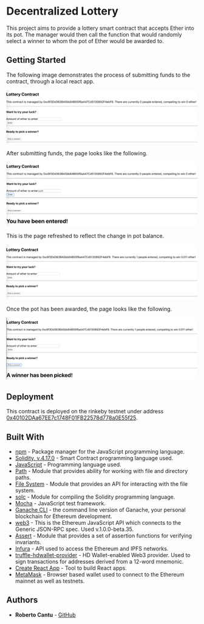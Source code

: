 # Decentralized Lottery

This project aims to provide a lottery smart contract that accepts Ether into its pot. The manager would then call the function that would randomly select a winner to whom the pot of Ether would be awarded to.

## Getting Started

The following image demonstrates the process of submitting funds to the contract, through a local react app.

![](./images/decentralized_lottery_pre-funds.png)

After submitting funds, the page looks like the following.

![](./images/decentralized_lottery_accepted_funds.png)

This is the page refreshed to reflect the change in pot balance.

![](./images/decentralized_lottery_accepted_funds_II.png)

Once the pot has been awarded, the page looks like the following.

![](./images/decentralized_lottery_awarded_funds.png)

## Deployment

This contract is deployed on the rinkeby testnet under address [0x40102DAa67EE7c1748F01FB22578d778a0E55f25](https://rinkeby.etherscan.io/address/0x40102daa67ee7c1748f01fb22578d778a0e55f25).

## Built With

* [npm](https://www.npmjs.com/) - Package manager for the JavaScript programming language.
* [Solidity, v.4.17.0](https://solidity.readthedocs.io/en/v0.4.17/) - Smart Contract programming language used.
* [JavaScript](https://developer.mozilla.org/en-US/docs/Web/javascript) - Programming language used.
* [Path](https://nodejs.org/api/path.html) - Module that provides ability for working with file and directory paths.
* [File System](https://nodejs.org/api/fs.html) - Module that provides an API for interacting with the file system.
* [solc](https://github.com/ethereum/solc-js) - Module for compiling the Solidity programming language.
* [Mocha](https://mochajs.org/) - JavaScript test framework.
* [Ganache CLI](https://www.npmjs.com/package/ganache-cli) - the command line version of Ganache, your personal blockchain for Ethereum development.
* [web3](https://github.com/ethereum/web3.js/) - This is the Ethereum JavaScript API which connects to the Generic JSON-RPC spec. Used v.1.0.0-beta.35.
* [Assert](https://nodejs.org/api/assert.html) - Module that provides a set of assertion functions for verifying invariants.
* [Infura](https://infura.io/) - API used to access the Ethereum and IPFS networks.
* [truffle-hdwallet-provider](https://github.com/trufflesuite/truffle-hdwallet-provider) - HD Wallet-enabled Web3 provider. Used to sign transactions for addresses derived from a 12-word mnemonic.
* [Create React App](https://github.com/facebook/create-react-app) - Tool to build React apps.
* [MetaMask](https://metamask.io/) - Browser based wallet used to connect to the Ethereum mainnet as well as testnets.

## Authors

* **Roberto Cantu**  - [GitHub](https://github.com/RCantu92)